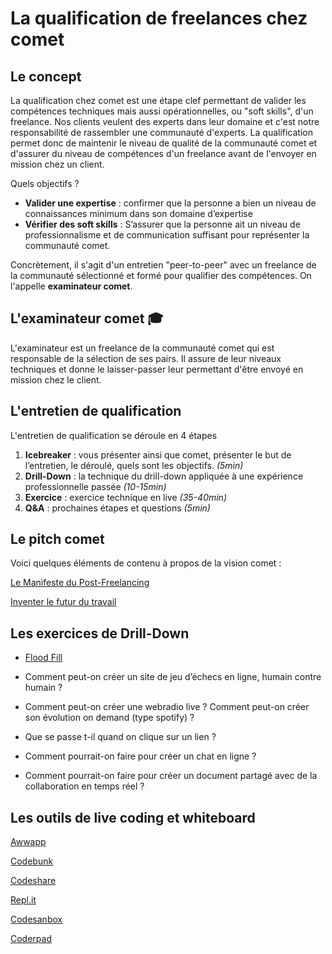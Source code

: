 # La qualification de freelances chez comet 

## Le concept 
La qualification chez comet est une étape clef permettant de valider les compétences techniques mais aussi opérationnelles, ou "soft skills", d'un freelance. Nos clients veulent des experts dans leur domaine et c'est notre responsabilité de rassembler une communauté d'experts. La qualification permet donc de maintenir le niveau de qualité de la communauté comet et d'assurer du niveau de compétences d'un freelance avant de l'envoyer en mission chez un client. 

Quels objectifs ?
- **Valider une expertise** : confirmer que la personne a bien un niveau de connaissances minimum dans  son domaine d’expertise 
- **Vérifier des soft skills** : S’assurer que la personne ait un niveau de professionnalisme et de communication suffisant pour représenter la communauté comet.

Concrètement, il s'agit d'un entretien "peer-to-peer" avec un freelance de la communauté sélectionné et formé pour qualifier des compétences. On l'appelle **examinateur comet**.

## L'examinateur comet 🎓 
L'examinateur est un freelance de la communauté comet qui est responsable de la sélection de ses pairs. Il assure de leur niveaux techniques et donne le laisser-passer leur permettant d'être envoyé en mission chez le client. 

## L'entretien de qualification
L'entretien de qualification se déroule en 4 étapes
1. **Icebreaker** : vous présenter ainsi que comet, présenter le but de l’entretien, le déroulé, quels sont les objectifs. *(5min)*
2. **Drill-Down** : la technique du drill-down appliquée à une expérience professionnelle passée *(10-15min)*
3. **Exercice** : exercice technique en live *(35-40min)*
4. **Q&A** : prochaines étapes et questions *(5min)*

## Le pitch comet 
Voici quelques éléments de contenu à propos de la vision comet :

[Le Manifeste du Post-Freelancing](https://newsroom.hellocomet.co/le-manifesto-du-post-freelancing-17d9f7c97001)

[Inventer le futur du travail](https://www.youtube.com/watch?v=loBJgqQIgFA)


## Les exercices de Drill-Down 

- [Flood Fill](https://github.com/hellocomet/comet_qualification/raw/master/exo_floodfill.pdf)

- Comment peut-on créer un site de jeu d’échecs en ligne, humain contre humain ? 

- Comment peut-on créer une webradio live ? Comment peut-on créer son évolution on demand (type spotify) ? 

- Que se passe t-il quand on clique sur un lien ?

- Comment pourrait-on faire pour créer un chat en ligne ?

- Comment pourrait-on faire pour créer un document partagé avec de la collaboration en temps réel ?


## Les outils de live coding et whiteboard 

[Awwapp](https://www.awwapp.com/)

[Codebunk](https://codebunk.com/)

[Codeshare](https://codeshare.io)

[Repl.it](repl.it)

[Codesanbox](https://codesandbox.io/)

[Coderpad](https://coderpad.io/)
